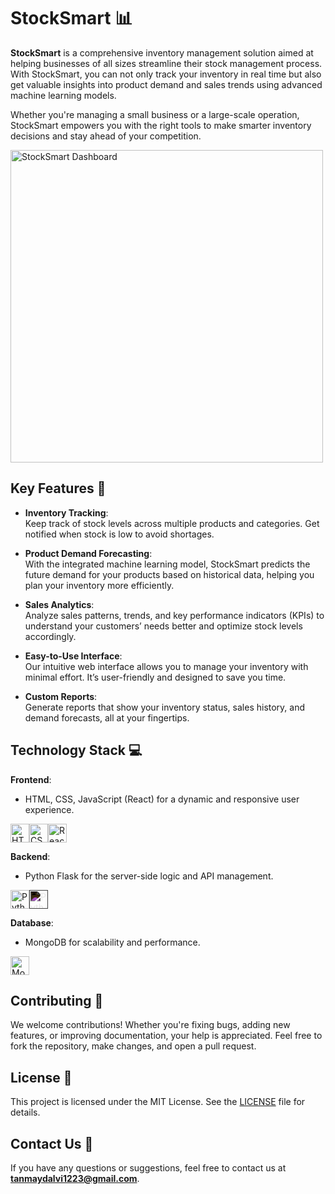 
# StockSmart 📊

**StockSmart** is a comprehensive inventory management solution aimed at helping businesses of all sizes streamline their stock management process. With StockSmart, you can not only track your inventory in real time but also get valuable insights into product demand and sales trends using advanced machine learning models.

Whether you're managing a small business or a large-scale operation, StockSmart empowers you with the right tools to make smarter inventory decisions and stay ahead of your competition.

<img src="https://media.licdn.com/dms/image/D5612AQF7PAA7acNSww/article-cover_image-shrink_720_1280/0/1689770107117?e=2147483647&v=beta&t=sqfbO2qsYi3XkOGY2A-yQv3Aa6ECm6LLN2XzQBS11KE" alt="StockSmart Dashboard" width="500"/>

## Key Features 🌟

- **Inventory Tracking**:  
  Keep track of stock levels across multiple products and categories. Get notified when stock is low to avoid shortages.

- **Product Demand Forecasting**:  
  With the integrated machine learning model, StockSmart predicts the future demand for your products based on historical data, helping you plan your inventory more efficiently.

- **Sales Analytics**:  
  Analyze sales patterns, trends, and key performance indicators (KPIs) to understand your customers’ needs better and optimize stock levels accordingly.

- **Easy-to-Use Interface**:  
  Our intuitive web interface allows you to manage your inventory with minimal effort. It’s user-friendly and designed to save you time.

- **Custom Reports**:  
  Generate reports that show your inventory status, sales history, and demand forecasts, all at your fingertips.

## Technology Stack 💻

**Frontend**:  
- HTML, CSS, JavaScript (React) for a dynamic and responsive user experience.
<span style="display: flex; align-items: center;">
    <img src="https://www.svgrepo.com/show/452228/html-5.svg" alt="HTML5" width="30"/>
    <img src="https://www.svgrepo.com/show/452185/css-3.svg" alt="CSS3" width="30"/>
    <img src="https://www.svgrepo.com/show/452092/react.svg" alt="React" width="30"/>
</span>

**Backend**:  
- Python Flask for the server-side logic and API management.
<span style="display: flex; align-items: center;">
    <img src="https://www.svgrepo.com/show/452091/python.svg" alt="Python" width="30"/>
    <img src="https://www.svgrepo.com/show/508915/flask.svg" alt="Python" width="30" style="filter: invert(1);"/>
</span>

**Database**:  
- MongoDB for scalability and performance.
<span style="display: flex; align-items: center;">
    <img src="https://www.svgrepo.com/show/331488/mongodb.svg" alt="MongoDB" width="30"/>
</span>

## Contributing 🤝

We welcome contributions! Whether you're fixing bugs, adding new features, or improving documentation, your help is appreciated. Feel free to fork the repository, make changes, and open a pull request. 

## License 📄

This project is licensed under the MIT License. See the [LICENSE](LICENSE) file for details.

## Contact Us 📧

If you have any questions or suggestions, feel free to contact us at **tanmaydalvi1223@gmail.com**.

